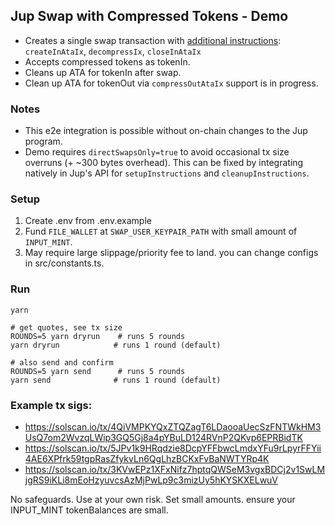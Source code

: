 ## Jup Swap with Compressed Tokens - Demo

-   Creates a single swap transaction with [additional instructions](https://github.com/Lightprotocol/example-jupiter-swap-node/blob/main/src/buildCompressedSwapTx.ts#L192-L200): `createInAtaIx`, `decompressIx`, `closeInAtaIx`
-   Accepts compressed tokens as tokenIn.
-   Cleans up ATA for tokenIn after swap.
-   Clean up ATA for tokenOut via `compressOutAtaIx` support is in progress.

### Notes
-   This e2e integration is possible without on-chain changes to the Jup program.
-   Demo requires `directSwapsOnly=true` to avoid occasional tx size overruns (+ ~300 bytes overhead). This can be fixed by integrating natively in Jup's API for `setupInstructions` and `cleanupInstructions`.

### Setup

1. Create .env from .env.example
2. Fund `FILE_WALLET` at `SWAP_USER_KEYPAIR_PATH` with small amount of `INPUT_MINT`.
3. May require large slippage/priority fee to land. you can change configs in src/constants.ts.

### Run

```
yarn
```

```
# get quotes, see tx size
ROUNDS=5 yarn dryrun    # runs 5 rounds
yarn dryrun            # runs 1 round (default)
```

```
# also send and confirm
ROUNDS=5 yarn send      # runs 5 rounds
yarn send              # runs 1 round (default)
```

### Example tx sigs:

-   https://solscan.io/tx/4QiVMPKYQxZTQZagT6LDaooaUecSzFNTWkHM3UsQ7om2WvzqLWip3GQ5Gj8a4pYBuLD124RVnP2QKvp6EPRBidTK
-   https://solscan.io/tx/5JPv1k9HRqdzie8DcpYFFbwcLmdxYFu9rLpyrFFYii4AE6XPfrk59tgpRasZfykvLn6QgLhzBCKxFvBaNWTYRp4K
-   https://solscan.io/tx/3KVwEPz1XFxNifz7hptqQWSeM3vgxBDCj2v1SwLMjgRS9iKLi8mEoHzyuvcsAzMjPwLp9c3mizUy5hKYSKXELwuV

No safeguards. Use at your own risk. Set small amounts. ensure your INPUT_MINT tokenBalances are small.
